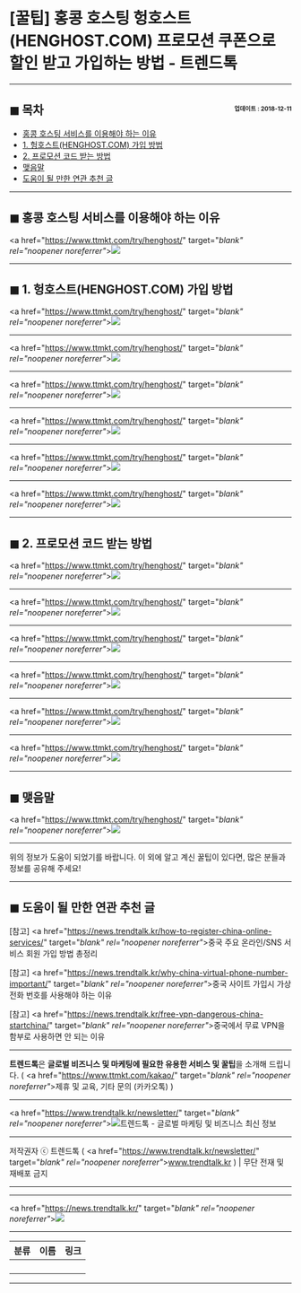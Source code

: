 # [꿀팁] 홍콩 호스팅 헝호스트(HENGHOST.COM) 프로모션 쿠폰으로 할인 받고 가입하는 방법 - 트렌드톡

<!-- <a name="index"></a> -->
***
## ◼︎ 목차 <span style="font-size:0.5em; float:right; padding:0.5em 0 0;">업데이트 : 2018-12-11</span>

- [홍콩 호스팅 서비스를 이용해야 하는 이유](#index-00)
- [1. 헝호스트(HENGHOST.COM) 가입 방법](#index-01)
- [2. 프로모션 코드 받는 방법](#index-02)
- [맺음말](#index-03)
- [도움이 될 만한 연관 추천 글](#recommendation)

<!-- <a name="index-00"></a> -->
***
## ◼︎ 홍콩 호스팅 서비스를 이용해야 하는 이유

<a href="https://www.ttmkt.com/try/henghost/" target="_blank" rel="noopener noreferrer"_>![](https://hellotblog.files.wordpress.com/2018/12/henghost-coupons.png)</a>

<!-- <a name="index-01"></a> -->
***
## ◼︎ 1. 헝호스트(HENGHOST.COM) 가입 방법

<a href="https://www.ttmkt.com/try/henghost/" target="_blank" rel="noopener noreferrer"_>![](https://hellotblog.files.wordpress.com/2018/12/henghost-register-00-a.png)</a>

***
<a href="https://www.ttmkt.com/try/henghost/" target="_blank" rel="noopener noreferrer"_>![](https://hellotblog.files.wordpress.com/2018/12/henghost-register-01.png)</a>

***
<a href="https://www.ttmkt.com/try/henghost/" target="_blank" rel="noopener noreferrer"_>![](https://hellotblog.files.wordpress.com/2018/12/henghost-register-002.png)</a>

***
<a href="https://www.ttmkt.com/try/henghost/" target="_blank" rel="noopener noreferrer"_>![](https://hellotblog.files.wordpress.com/2018/12/henghost-register-03.png)</a>

***
<a href="https://www.ttmkt.com/try/henghost/" target="_blank" rel="noopener noreferrer"_>![](https://hellotblog.files.wordpress.com/2018/12/henghost-register-04.png)</a>

***
<a href="https://www.ttmkt.com/try/henghost/" target="_blank" rel="noopener noreferrer"_>![](https://hellotblog.files.wordpress.com/2018/12/henghost-register-05.png)</a>

<!-- <a name="index-02"></a> -->
***
## ◼︎ 2. 프로모션 코드 받는 방법

<a href="https://www.ttmkt.com/try/henghost/" target="_blank" rel="noopener noreferrer"_>![](https://hellotblog.files.wordpress.com/2018/12/henghost-register-00-b.png)</a>

***
<a href="https://www.ttmkt.com/try/henghost/" target="_blank" rel="noopener noreferrer"_>![](https://hellotblog.files.wordpress.com/2018/12/henghost-register-06.png)</a>

***
<a href="https://www.ttmkt.com/try/henghost/" target="_blank" rel="noopener noreferrer"_>![](https://hellotblog.files.wordpress.com/2018/12/henghost-register-07.png)</a>

***
<a href="https://www.ttmkt.com/try/henghost/" target="_blank" rel="noopener noreferrer"_>![](https://hellotblog.files.wordpress.com/2018/12/henghost-register-08.png)</a>

***
<a href="https://www.ttmkt.com/try/henghost/" target="_blank" rel="noopener noreferrer"_>![](https://hellotblog.files.wordpress.com/2018/12/henghost-register-09.png)</a>

***
<a href="https://www.ttmkt.com/try/henghost/" target="_blank" rel="noopener noreferrer"_>![](https://hellotblog.files.wordpress.com/2018/12/henghost-register-10.png)</a>

<!-- <a name="index-03"></a> -->
***
## ◼︎ 맺음말

<a href="https://www.ttmkt.com/try/henghost/" target="_blank" rel="noopener noreferrer"_>![](https://hellotblog.files.wordpress.com/2018/12/henghost-coupons.png)</a>

***
위의 정보가 도움이 되었기를 바랍니다.
이 외에 알고 계신 꿀팁이 있다면, 많은 분들과 정보를 공유해 주세요!

<!-- <a name="recommendation"></a> -->
***
## ◼︎ 도움이 될 만한 연관 추천 글

[참고] <a href="https://news.trendtalk.kr/how-to-register-china-online-services/" target="_blank" rel="noopener noreferrer"_>중국 주요 온라인/SNS 서비스 회원 가입 방법 총정리</a>

[참고] <a href="https://news.trendtalk.kr/why-china-virtual-phone-number-important/" target="_blank" rel="noopener noreferrer"_>중국 사이트 가입시 가상 전화 번호를 사용해야 하는 이유</a>

[참고] <a href="https://news.trendtalk.kr/free-vpn-dangerous-china-startchina/" target="_blank" rel="noopener noreferrer"_>중국에서 무료 VPN을 함부로 사용하면 안 되는 이유</a>

***
**트렌드톡**은 **글로벌 비즈니스 및 마케팅에 필요한 유용한 서비스 및 꿀팁**을 소개해 드립니다. ( <a href="https://www.ttmkt.com/kakao/" target="_blank" rel="noopener noreferrer"_>제휴 및 교육, 기타 문의 (카카오톡)</a> )

***
<a href="https://www.trendtalk.kr/newsletter/" target="_blank" rel="noopener noreferrer"_>![트렌드톡 - 글로벌 마케팅 및 비즈니스 최신 정보](https://hellotblog.files.wordpress.com/2018/04/trendtalk-mkt-cover-01-966x200.jpg#full)</a>

***
저작권자 ⓒ 트렌드톡 ( <a href="https://www.trendtalk.kr/newsletter/" target="_blank" rel="noopener noreferrer"_>www.trendtalk.kr</a> ) | 무단 전재 및 재배포 금지

***


***
<a href="https://news.trendtalk.kr/" target="_blank" rel="noopener noreferrer"_>![](https://hellotblog.files.wordpress.com/2018/08/trendtalk-baidu-main-01-800x400.jpg)</a>

***
|분류|이름|링크|
|:-:|:-:|:-:|
||||
||||
||||
||||

***
